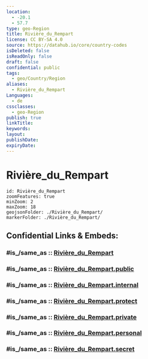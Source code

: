 ```yaml
---
location:
  - -20.1
  - 57.7
type: geo-Region
title: Rivière_du_Rempart
license: CC BY-SA 4.0
source: https://datahub.io/core/country-codes
isDeleted: false
isReadOnly: false
draft: false
confidential: public
tags:
  - geo/Country/Region
aliases:
  - Rivière_du_Rempart
Languages:
  - de
cssclasses:
  - geo-Region
publish: true
linkTitle:
keywords:
layout:
publishDate:
expiryDate:
---
```


# Rivière_du_Rempart

```leaflet
id: Rivière_du_Rempart
zoomFeatures: true 
minZoom: 2 
maxZoom: 18
geojsonFolder: ./Rivière_du_Rempart/
markerFolder: ./Rivière_du_Rempart/
```


## Confidential Links & Embeds: 

### #is_/same_as :: [Rivière_du_Rempart](/_Standards/Earth/Continent/Africa/Africa~East/Mauritius/Districts~Mauritius/Rivière_du_Rempart.md) 

### #is_/same_as :: [Rivière_du_Rempart.public](/_public/Earth/Continent/Africa/Africa~East/Mauritius/Districts~Mauritius/Rivière_du_Rempart.public.md) 

### #is_/same_as :: [Rivière_du_Rempart.internal](/_internal/Earth/Continent/Africa/Africa~East/Mauritius/Districts~Mauritius/Rivière_du_Rempart.internal.md) 

### #is_/same_as :: [Rivière_du_Rempart.protect](/_protect/Earth/Continent/Africa/Africa~East/Mauritius/Districts~Mauritius/Rivière_du_Rempart.protect.md) 

### #is_/same_as :: [Rivière_du_Rempart.private](/_private/Earth/Continent/Africa/Africa~East/Mauritius/Districts~Mauritius/Rivière_du_Rempart.private.md) 

### #is_/same_as :: [Rivière_du_Rempart.personal](/_personal/Earth/Continent/Africa/Africa~East/Mauritius/Districts~Mauritius/Rivière_du_Rempart.personal.md) 

### #is_/same_as :: [Rivière_du_Rempart.secret](/_secret/Earth/Continent/Africa/Africa~East/Mauritius/Districts~Mauritius/Rivière_du_Rempart.secret.md)


